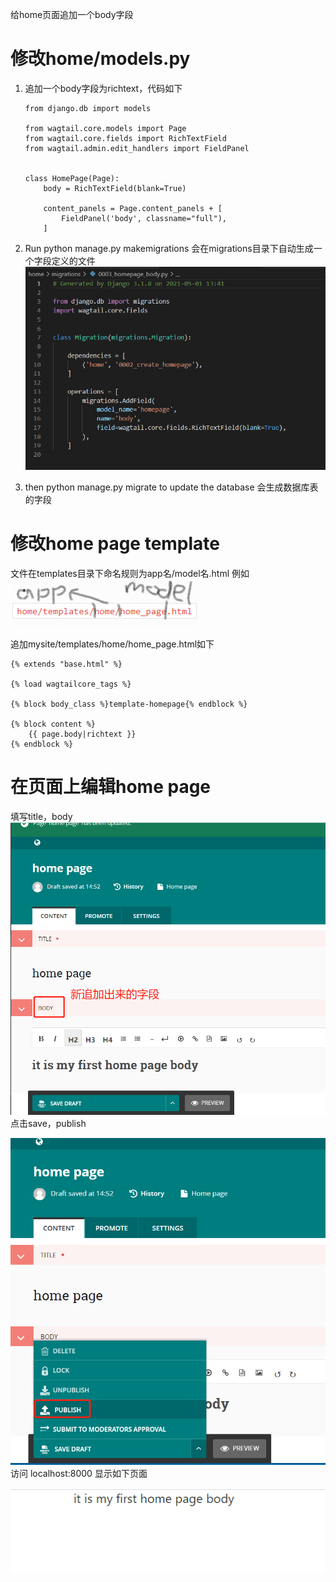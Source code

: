 给home页面追加一个body字段

# 修改home/models.py
1. 追加一个body字段为richtext，代码如下
    ```
    from django.db import models

    from wagtail.core.models import Page
    from wagtail.core.fields import RichTextField
    from wagtail.admin.edit_handlers import FieldPanel


    class HomePage(Page):
        body = RichTextField(blank=True)

        content_panels = Page.content_panels + [
            FieldPanel('body', classname="full"),
        ]
    ```

2. Run python manage.py makemigrations
   会在migrations目录下自动生成一个字段定义的文件
    ![](img/2021-05-01-23-27-02.png) 
3. then python manage.py migrate to update the database
   会生成数据库表的字段

# 修改home page template
文件在templates目录下命名规则为app名/model名.html
例如
![](img/2021-05-01-23-36-02.png)

追加mysite/templates/home/home_page.html如下

```
{% extends "base.html" %}

{% load wagtailcore_tags %}

{% block body_class %}template-homepage{% endblock %}

{% block content %}
    {{ page.body|richtext }}
{% endblock %}
```

# 在页面上编辑home page
填写title，body
![](img/2021-05-01-23-53-28.png)
点击save，publish

![](img/2021-05-01-23-54-28.png)
访问 localhost:8000 显示如下页面

![](img/2021-05-01-23-56-00.png)